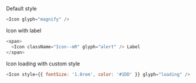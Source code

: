 Default style

```js
<Icon glyph="magnify" />
```

Icon with label

```js
<span>
  <Icon className="Icon--mR" glyph="alert" /> Label
</span>
```

Icon loading with custom style

```js
<Icon style={{ fontSize: '1.8rem', color: '#1DD' }} glyph="loading" />
```
